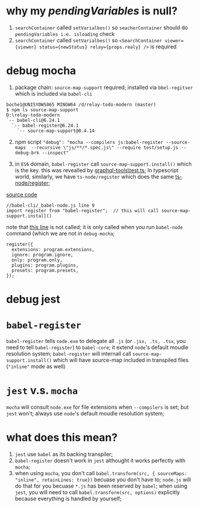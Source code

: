 # why my *pendingVariables* is null?
1. `searchContainer` called `setVarialbes()` so `seacherContainer` should do `pendingVariables i.e. isloading` check
2. `searchContainer` called `setVarialbes()` so `<SearchContainer viewer={viewer} status={newStatus} relay={props.realy} />` is required


# debug mocha
1. package chain: `source-map-support` required; installed via `bbel-regitser` which is included via `babel-cli`
```
boche1@UNISYDWS065 MINGW64 /d/relay-todo-modern (master)
$ npm ls source-map-support
D:\relay-todo-modern
`-- babel-cli@6.24.1
  `-- babel-register@6.24.1
    `-- source-map-support@0.4.14
```

2. npm script
`"debug": "mocha --compilers js:babel-register --source-maps  --recursive \"js/**/*.spec.js\" --require test/setup.js --debug-brk --inspect"`

3. in `ES6` domain, `babel-register` call `source-map-support.install()` which is the key. this was revealled by [graphql-tools\test.ts](https://github.com/bochen2014/graphql-tools/blob/develop/src/test/tests.ts#L1); 
In typescript world, similarly, we have `ts-node/register` which does the same
[ts-node/register](https://github.com/bochen2014/graphql-tools/blob/develop/package.json#L23);

[source code](https://github.com/babel/babel/blob/7.0/packages/babel-cli/src/_babel-node.js#L9)
```
//babel-cli/_babel-node.js line 9
import register from "babel-register";  // this will call source-map-support.install()
```

note that [this line](https://github.com/babel/babel/blob/7.0/packages/babel-cli/src/_babel-node.js#L40) is not called;
it is only called when you run `babel-node` command (which we are not in `debug-mocha`;
```
register({
  extensions: program.extensions,
  ignore: program.ignore,
  only: program.only,
  plugins: program.plugins,
  presets: program.presets,
});
```

# debug jest

# `babel-register`
`babel-register` tells `node.exe` to delegate all `.js` (or `.jsx, .ts, .tsx`, you need to tell `babel-register`) to `babel-core`; it extend `node`'s default moudle resolution system;
`babel-register` will internall call `source-map-support.install()` which will have source-map included in transpiled files (`"inline"` mode as well)


# `jest` v.s. `mocha`
`mocha` will consult `node.exe` for file extensions when `--compilers` is set;
 but `jest` won't; always use `node`'s default moudle resolution system;

# what does this mean?

1. `jest` use `babel` as its backing transpiler; 
2. `babel-register` doesn't work in `jest` althought it works perfectly with `mocha`;    
3.  when using `mocha`, you don't call `babel.transform(src, { sourceMaps: "inline", retainLines: true})` becuase you don't have to; 
    `node.js` will do that for you becuase `*.js` has been reserved by `babel`;
    when using `jest`, you will need to call `babel.transform(src, options)` explicitly because everything is handled by yourself;